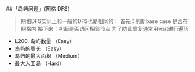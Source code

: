 ##「岛屿问题」(网格 DFS)
 > 网格DFS实际上和一般的DFS也是相同的：
> 首先：判断base case 是否在网格内
> 接下来：判断是否访问相邻节点
> 为了防止重复通常用visit进行遍历
* L200. 岛屿数量 （Easy）
* 岛屿的周长 （Easy）
* 岛屿的最大面积 （Medium）
* 最大人工岛 （Hard）
